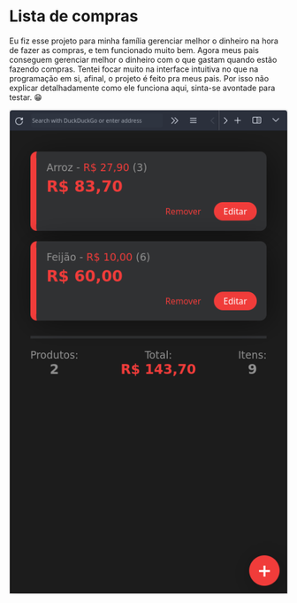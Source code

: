 # Lista de compras

Eu fiz esse projeto para minha família gerenciar melhor o dinheiro na hora de fazer as compras, e tem funcionado muito bem. Agora meus pais conseguem gerenciar melhor o dinheiro com o que gastam quando estão fazendo compras. Tentei focar muito na interface intuitiva no que na programação em si, afinal, o projeto é feito pra meus pais. Por isso não explicar detalhadamente como ele funciona aqui, sinta-se avontade para testar. 😁

![](./image.png)
